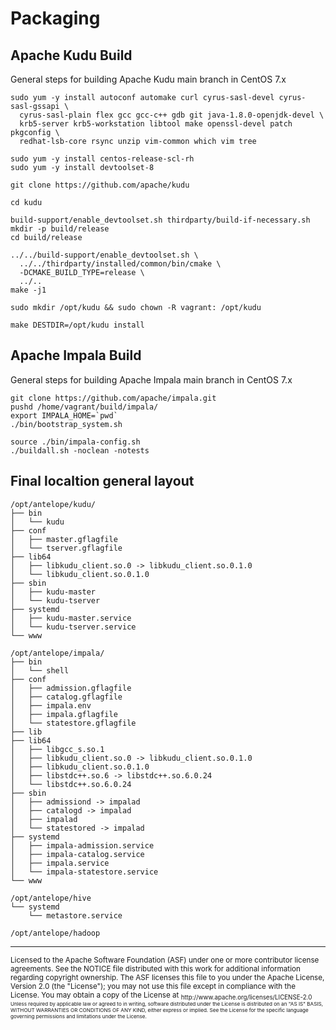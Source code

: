 # Packaging

## Apache Kudu Build

General steps for building Apache Kudu main branch in CentOS 7.x

```text
sudo yum -y install autoconf automake curl cyrus-sasl-devel cyrus-sasl-gssapi \
  cyrus-sasl-plain flex gcc gcc-c++ gdb git java-1.8.0-openjdk-devel \
  krb5-server krb5-workstation libtool make openssl-devel patch pkgconfig \
  redhat-lsb-core rsync unzip vim-common which vim tree

sudo yum -y install centos-release-scl-rh
sudo yum -y install devtoolset-8

git clone https://github.com/apache/kudu

cd kudu

build-support/enable_devtoolset.sh thirdparty/build-if-necessary.sh
mkdir -p build/release
cd build/release

../../build-support/enable_devtoolset.sh \
  ../../thirdparty/installed/common/bin/cmake \
  -DCMAKE_BUILD_TYPE=release \
  ../..
make -j1

sudo mkdir /opt/kudu && sudo chown -R vagrant: /opt/kudu

make DESTDIR=/opt/kudu install
```

## Apache Impala Build

General steps for building Apache Impala main branch in CentOS 7.x

```text
git clone https://github.com/apache/impala.git
pushd /home/vagrant/build/impala/
export IMPALA_HOME=`pwd`
./bin/bootstrap_system.sh

source ./bin/impala-config.sh
./buildall.sh -noclean -notests
```

## Final localtion general layout

```text
/opt/antelope/kudu/  
├── bin                                                                      
│   └── kudu                         
├── conf
│   ├── master.gflagfile
│   └── tserver.gflagfile
├── lib64
│   ├── libkudu_client.so.0 -> libkudu_client.so.0.1.0
│   └── libkudu_client.so.0.1.0
├── sbin
│   ├── kudu-master
│   └── kudu-tserver
├── systemd
│   ├── kudu-master.service
│   └── kudu-tserver.service
└── www

/opt/antelope/impala/
├── bin
│   └── shell
├── conf
│   ├── admission.gflagfile
│   ├── catalog.gflagfile
│   ├── impala.env
│   ├── impala.gflagfile
│   └── statestore.gflagfile
├── lib
├── lib64
│   ├── libgcc_s.so.1
│   ├── libkudu_client.so.0 -> libkudu_client.so.0.1.0
│   ├── libkudu_client.so.0.1.0
│   ├── libstdc++.so.6 -> libstdc++.so.6.0.24
│   └── libstdc++.so.6.0.24
├── sbin
│   ├── admissiond -> impalad
│   ├── catalogd -> impalad
│   ├── impalad
│   └── statestored -> impalad
├── systemd
│   ├── impala-admission.service
│   ├── impala-catalog.service
│   ├── impala.service
│   └── impala-statestore.service
└── www

/opt/antelope/hive
└── systemd
    └── metastore.service

/opt/antelope/hadoop
```

---
<sub>
Licensed to the Apache Software Foundation (ASF) under one
or more contributor license agreements.  See the NOTICE file
distributed with this work for additional information
regarding copyright ownership.  The ASF licenses this file
to you under the Apache License, Version 2.0 (the
"License"); you may not use this file except in compliance
with the License.  You may obtain a copy of the License at

<sub>
  http://www.apache.org/licenses/LICENSE-2.0

<sub>
Unless required by applicable law or agreed to in writing,
software distributed under the License is distributed on an
"AS IS" BASIS, WITHOUT WARRANTIES OR CONDITIONS OF ANY
KIND, either express or implied.  See the License for the
specific language governing permissions and limitations
under the License.

